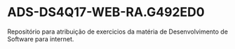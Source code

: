 # ADS-DS4Q17-WEB-RA.G492ED0
Repositório para atribuição de exercicios da matéria de Desenvolvimento de Software para internet.
